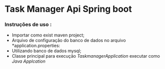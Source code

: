 # Task Manager Api Spring boot

### Instruções de uso :
- Importar como exist maven project;
- Arquivo de configuração do banco de dados no arquivo *application.properties:
- Utilizando banco de dados mysql;
- Classe principal para execução *TaskmanagerApplication* executar como *Java Applcation*
